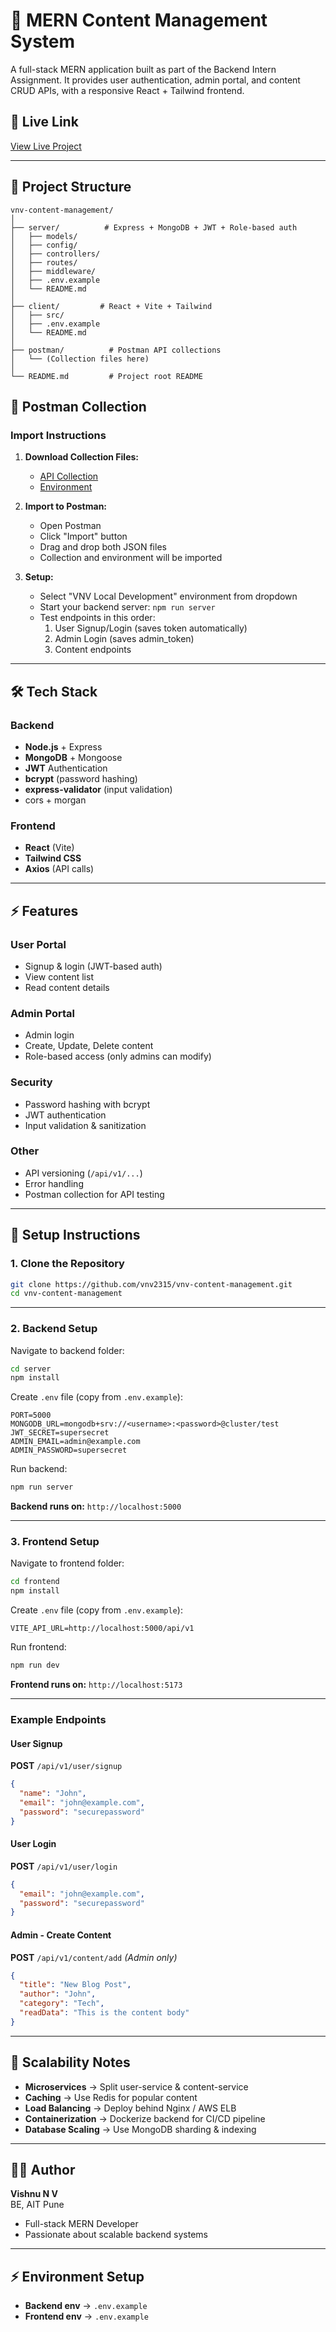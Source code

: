 # 🚀 MERN Content Management System

A full-stack MERN application built as part of the Backend Intern Assignment. It provides user authentication, admin portal, and content CRUD APIs, with a responsive React + Tailwind frontend.


## 🚀 Live Link

[View Live Project](https://vnv-content-management.vercel.app/)

---

## 📂 Project Structure

```
vnv-content-management/
│
├── server/          # Express + MongoDB + JWT + Role-based auth
│   ├── models/
│   ├── config/
│   ├── controllers/
│   ├── routes/
│   ├── middleware/
│   ├── .env.example
│   └── README.md
│
├── client/         # React + Vite + Tailwind
│   ├── src/
│   ├── .env.example
│   └── README.md
│
├── postman/          # Postman API collections
│   └── (Collection files here)
│
└── README.md         # Project root README

```

## 📮 Postman Collection

### Import Instructions

1. **Download Collection Files:**
   - [API Collection](./postman/VNV-CMS-API-Collection.json)
   - [Environment](./postman/VNV-Local-Environment.json)

2. **Import to Postman:**
   - Open Postman
   - Click "Import" button
   - Drag and drop both JSON files
   - Collection and environment will be imported

3. **Setup:**
   - Select "VNV Local Development" environment from dropdown
   - Start your backend server: `npm run server`
   - Test endpoints in this order:
     1. User Signup/Login (saves token automatically)
     2. Admin Login (saves admin_token)
     3. Content endpoints


---

## 🛠️ Tech Stack

### Backend
- **Node.js** + Express
- **MongoDB** + Mongoose
- **JWT** Authentication
- **bcrypt** (password hashing)
- **express-validator** (input validation)
- cors + morgan

### Frontend
- **React** (Vite)
- **Tailwind CSS**
- **Axios** (API calls)

---

## ⚡ Features

### User Portal
- Signup & login (JWT-based auth)
- View content list
- Read content details

### Admin Portal
- Admin login
- Create, Update, Delete content
- Role-based access (only admins can modify)

### Security
- Password hashing with bcrypt
- JWT authentication
- Input validation & sanitization

### Other
- API versioning (`/api/v1/...`)
- Error handling
- Postman collection for API testing

---

## 🔧 Setup Instructions

### 1. Clone the Repository

```bash
git clone https://github.com/vnv2315/vnv-content-management.git
cd vnv-content-management
```

---

### 2. Backend Setup

Navigate to backend folder:

```bash
cd server
npm install
```

Create `.env` file (copy from `.env.example`):

```env
PORT=5000
MONGODB_URL=mongodb+srv://<username>:<password>@cluster/test
JWT_SECRET=supersecret
ADMIN_EMAIL=admin@example.com
ADMIN_PASSWORD=supersecret
```

Run backend:

```bash
npm run server
```

**Backend runs on:** `http://localhost:5000`

---

### 3. Frontend Setup

Navigate to frontend folder:

```bash
cd frontend
npm install
```

Create `.env` file (copy from `.env.example`):

```env
VITE_API_URL=http://localhost:5000/api/v1
```

Run frontend:

```bash
npm run dev
```

**Frontend runs on:** `http://localhost:5173`

---

### Example Endpoints

#### User Signup
**POST** `/api/v1/user/signup`

```json
{
  "name": "John",
  "email": "john@example.com",
  "password": "securepassword"
}
```

#### User Login
**POST** `/api/v1/user/login`

```json
{
  "email": "john@example.com",
  "password": "securepassword"
}
```

#### Admin - Create Content
**POST** `/api/v1/content/add` *(Admin only)*

```json
{
  "title": "New Blog Post",
  "author": "John",
  "category": "Tech",
  "readData": "This is the content body"
}
```

---

## 🚀 Scalability Notes

- **Microservices** → Split user-service & content-service
- **Caching** → Use Redis for popular content
- **Load Balancing** → Deploy behind Nginx / AWS ELB
- **Containerization** → Dockerize backend for CI/CD pipeline
- **Database Scaling** → Use MongoDB sharding & indexing

---

## 👨‍💻 Author

**Vishnu N V**  
BE, AIT Pune

- Full-stack MERN Developer
- Passionate about scalable backend systems

---

## ⚡ Environment Setup

- **Backend env** → `.env.example`
- **Frontend env** → `.env.example`
